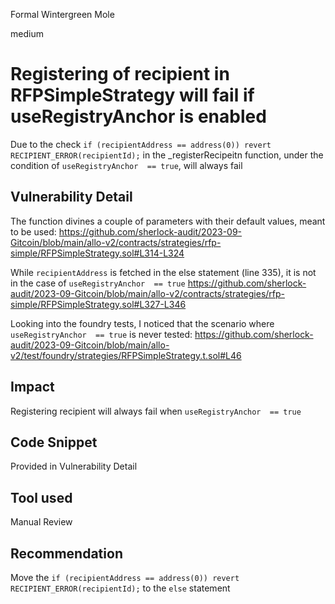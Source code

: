 Formal Wintergreen Mole

medium

# Registering of recipient in RFPSimpleStrategy will fail if useRegistryAnchor is enabled
Due to the check `if (recipientAddress == address(0)) revert RECIPIENT_ERROR(recipientId);` in the _registerRecipeitn function, under the condition of `useRegistryAnchor  == true`, will always fail
## Vulnerability Detail
The function divines a couple of parameters with their default values, meant to be used: 
https://github.com/sherlock-audit/2023-09-Gitcoin/blob/main/allo-v2/contracts/strategies/rfp-simple/RFPSimpleStrategy.sol#L314-L324

While `recipientAddress` is fetched in the else statement (line 335), it is not in the case of `useRegistryAnchor  == true`
https://github.com/sherlock-audit/2023-09-Gitcoin/blob/main/allo-v2/contracts/strategies/rfp-simple/RFPSimpleStrategy.sol#L327-L346

Looking into the foundry tests, I noticed that the scenario where `useRegistryAnchor  == true` is never tested:
https://github.com/sherlock-audit/2023-09-Gitcoin/blob/main/allo-v2/test/foundry/strategies/RFPSimpleStrategy.t.sol#L46
## Impact
Registering recipient will always fail when `useRegistryAnchor  == true`
## Code Snippet
Provided in Vulnerability Detail
## Tool used

Manual Review

## Recommendation
Move the `if (recipientAddress == address(0)) revert RECIPIENT_ERROR(recipientId);` to the `else` statement